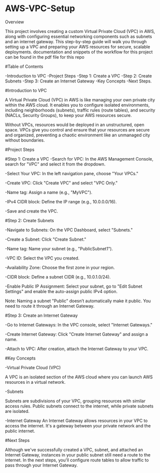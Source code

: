 # AWS-VPC-Setup

Overview

This project involves creating a custom Virtual Private Cloud (VPC) in AWS, along with configuring essential networking components such as subnets and an internet gateway. This step-by-step guide will walk you through setting up a VPC and preparing your AWS resources for secure, scalable deployments. documentation and snippets of the workflow for this project can be found in the pdf file for this repo

#Table of Contents

-Introduction to VPC
-Project Steps
-Step 1: Create a VPC
-Step 2: Create Subnets
-Step 3: Create an Internet Gateway
-Key Concepts
-Next Steps.


#Introduction to VPC

A Virtual Private Cloud (VPC) in AWS is like managing your own private city within the AWS cloud. It enables you to configure isolated environments, including neighborhoods (subnets), traffic rules (route tables), and security (NACLs, Security Groups), to keep your AWS resources secure.


Without VPCs, resources would be deployed in an unstructured, open space. VPCs give you control and ensure that your resources are secure and organized, preventing a chaotic environment like an unmanaged city without boundaries.

#Project Steps

#Step 1: Create a VPC
-Search for VPC: In the AWS Management Console, search for "VPC" and select it from the dropdown.

-Select Your VPC: In the left navigation pane, choose "Your VPCs."

-Create VPC: Click "Create VPC" and select "VPC Only."

-Name tag: Assign a name (e.g., "MyVPC").

-IPv4 CIDR block: Define the IP range (e.g., 10.0.0.0/16).

-Save and create the VPC.


#Step 2: Create Subnets

-Navigate to Subnets: On the VPC Dashboard, select "Subnets."

-Create a Subnet: Click "Create Subnet."

-Name tag: Name your subnet (e.g., "PublicSubnet1").

-VPC ID: Select the VPC you created.

-Availability Zone: Choose the first zone in your region.

-CIDR block: Define a subnet CIDR (e.g., 10.0.1.0/24).

-Enable Public IP Assignment: Select your subnet, go to "Edit Subnet Settings" and enable the auto-assign public IPv4 option.

Note: Naming a subnet "Public" doesn’t automatically make it public. You need to route it through an Internet Gateway.


#Step 3: Create an Internet Gateway

-Go to Internet Gateways: In the VPC console, select "Internet Gateways."

-Create Internet Gateway: Click "Create Internet Gateway" and assign a name.

-Attach to VPC: After creation, attach the Internet Gateway to your VPC.



#Key Concepts

-Virtual Private Cloud (VPC)

A VPC is an isolated section of the AWS cloud where you can launch AWS resources in a virtual network.


-Subnets

Subnets are subdivisions of your VPC, grouping resources with similar access rules. Public subnets connect to the internet, while private subnets are isolated.


-Internet Gateway
An Internet Gateway allows resources in your VPC to access the internet. It's a gateway between your private network and the public internet.

#Next Steps

Although we've successfully created a VPC, subnet, and attached an Internet Gateway, instances in your public subnet still need a route to the internet. In the next steps, you'll configure route tables to allow traffic to pass through your Internet Gateway.
